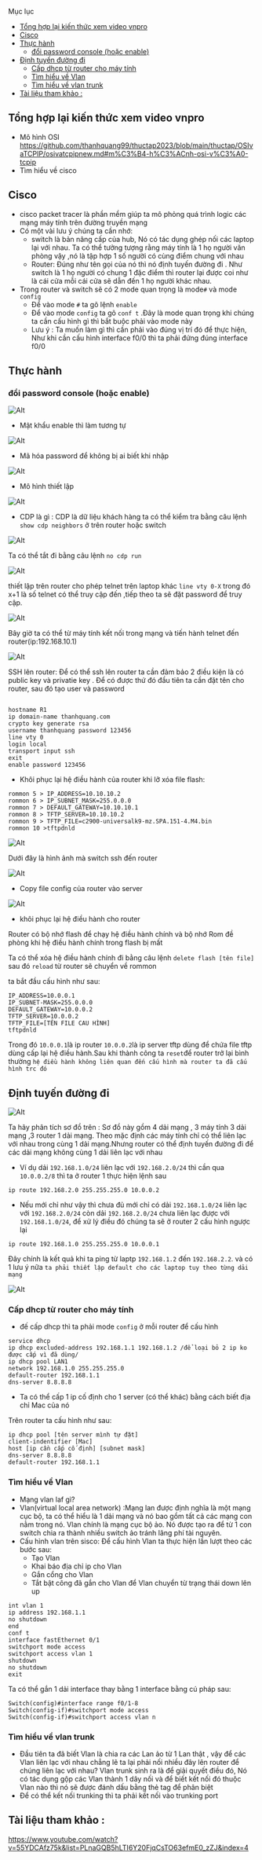 Mục lục
- [Tổng hợp lại kiến thức xem video vnpro](#tổng-hợp-lại-kiến-thức-xem-video-vnpro)
- [Cisco](#cisco)
- [Thực hành](#thực-hành)
  - [đổi password console (hoặc enable)](#đổi-password-console-hoặc-enable)
- [Định tuyến đường đi](#định-tuyến-đường-đi)
  - [Cấp dhcp từ router cho máy tính](#cấp-dhcp-từ-router-cho-máy-tính)
  - [Tìm hiểu về Vlan](#tìm-hiểu-về-vlan)
  - [Tìm hiểu về vlan trunk](#tìm-hiểu-về-vlan-trunk)
- [Tài liệu tham khảo :](#tài-liệu-tham-khảo-)


## Tổng hợp lại kiến thức xem video vnpro
- Mô hình OSI
  https://github.com/thanhquang99/thuctap2023/blob/main/thuctap/OSIvaTCPIP/osivatcpipnew.md#m%C3%B4-h%C3%ACnh-osi-v%C3%A0-tcpip
- Tìm hiểu về cisco
## Cisco
- cisco packet tracer là phần mềm giúp ta mô phỏng quá trình logic các mạng máy tính trên đường truyền mạng
- Có một vài lưu ý chúng ta cần nhớ:
  - switch là bản nâng cấp của hub, Nó có tác dụng ghép nối các laptop lại với nhau. Ta có thể tưởng tượng rằng máy tính là 1 họ người văn phòng vậy ,nó là tập hợp 1 số người có cùng điểm chung với nhau
  - Router: Đúng như tên gọi của nó thì nó định tuyến đường đi . Như switch là 1 họ người có chung 1 đặc điểm thì router lại được coi như là cái cửa mỗi cái cửa sẽ dẫn đến 1 họ người khác nhau. 
- Trong router và switch sẽ có 2 mode quan trọng là mode`#` và mode `config` 
  - Để vào mode `#` ta gõ lệnh `enable`
  - Để vào mode `config` ta gõ `conf t` .Đây là mode quan trọng khi chúng ta cần cấu hình gì thì bắt buộc phải vào mode này
  - Lưu ý : Ta muốn làm gì thì cần phải vào đúng vị trí đó để thực hiện, Như khi cần cấu hình interface f0/0 thì ta phải đứng đúng interface f0/0
 ## Thực hành
 ### đổi password console (hoặc enable)

![Alt](/thuctap/anh/Screenshot_18.png)

- Mật khẩu enable thì làm tương tự

![Alt](/thuctap/anh/Screenshot_19.png)

- Mã hóa password để không bị ai biết khi nhập

![Alt](/thuctap/anh/Screenshot_20.png)

- Mô hình thiết lập

![Alt](/thuctap/anh/Screenshot_21.png)

  - CDP là gì : CDP là dữ liệu khách hàng ta có thể kiểm tra bằng câu lệnh` show cdp neighbors` ở trên router hoặc switch

![Alt](/thuctap/anh/Screenshot_22.png)

Ta có thể tắt đi bằng câu lệnh `no cdp run`

![Alt](/thuctap/anh/Screenshot_23.png)

thiết lập trên router cho phép telnet trên laptop khác `line vty 0-X` trong đó x+1 là số telnet có thể truy cập đến ,tiếp theo ta sẽ đặt password để truy cập.

![Alt](/thuctap/anh/Screenshot_25.png)

Bây giờ ta có thể từ máy tính kết nối trong mạng và tiến hành telnet đến router(ip:192.168.10.1)

![Alt](/thuctap/anh/Screenshot_26.png)

SSH lên router: Để có thể ssh lên router ta cần đảm bảo 2 điều kiện là có public key và privatie key . Để có được thứ đó đầu tiên ta cần đặt tên cho router, sau đó tạo user và password 

```

hostname R1
ip domain-name thanhquang.com
crypto key generate rsa
username thanhquang password 123456
line vty 0
login local
transport input ssh 
exit
enable password 123456

```
- Khôi phục lại hệ điều hành của router khi lỡ xóa file flash:
```
rommon 5 > IP_ADDRESS=10.10.10.2
rommon 6 > IP_SUBNET_MASK=255.0.0.0
rommon 7 > DEFAULT_GATEWAY=10.10.10.1
rommon 8 > TFTP_SERVER=10.10.10.2
rommon 9 > TFTP_FILE=c2900-universalk9-mz.SPA.151-4.M4.bin
rommon 10 >tftpdnld
```
![Alt](/thuctap/anh/Screenshot_27.png)

Dưới đây là hình ảnh mà switch ssh đến router

![Alt](/thuctap/anh/Screenshot_28.png)

- Copy file config của router vào server

![Alt](/thuctap/anh/Screenshot_29.png)

- khôi phục lại hệ điều hành cho router

Router có bộ nhớ flash để chạy hệ điều hành chính và bộ nhớ Rom đề phòng khi hệ điều hành chính trong flash bị mất

Ta có thể xóa hệ điều hành chính đi bằng câu lệnh `delete flash [tên file]`
sau đó `reload` từ router sẽ chuyển về rommon

ta bắt đầu cấu hình như sau:
```
IP_ADDRESS=10.0.0.1
IP_SUBNET-MASK=255.0.0.0
DEFAULT_GATEWAY=10.0.0.2
TFTP_SERVER=10.0.0.2
TFTP_FILE=[TÊN FILE CAU HÌNH]
tftpdnld
```
Trong đó `10.0.0.1`là ip router `10.0.0.2`là ip server tftp dùng để chứa file tftp dùng cấp lại hệ điều hành.Sau khi thành công ta `reset`để router trở lại bình thường
`hệ điều hành không liên quan đến cấu hình mà router ta đã cấu hình trc đó`


## Định tuyến đường đi

![Alt](/thuctap/anh/Screenshot_30.png)

Ta hãy phân tích sơ đồ trên : Sơ đồ này gồm 4 dải mạng , 3 máy tính 3 dải mạng ,3 router 1 dải mạng. Theo mặc định các máy tính chỉ có thể liên lạc với nhau trong cùng 1 dải mạng.Nhưng router có thể định tuyến đường đi để các dải mạng không cùng 1 dải liên lạc với nhau
- Ví dụ dải `192.168.1.0/24` liên lạc với `192.168.2.0/24` thì cần qua `10.0.0.2/8` thì ta ở router 1 thực hiện lệnh sau
```
ip route 192.168.2.0 255.255.255.0 10.0.0.2
```
- Nếu mới chỉ như vậy thì chưa đủ mới chỉ có dải  `192.168.1.0/24` liên lạc với `192.168.2.0/24` còn dải `192.168.2.0/24` chưa liên lạc được với `192.168.1.0/24`, để xử lý điều đó chúng ta sẽ ở router 2 cấu hình ngược lại
```
ip route 192.168.1.0 255.255.255.0 10.0.0.1
```
Đây chính là kết quả khi ta ping từ laptp `192.168.1.2` đến `192.168.2.2`. và có 1 lưu ý nữa `ta phải thiết lập default cho các laptop tuy theo từng dải mạng`

![Alt](/thuctap/anh/Screenshot_31.png)

### Cấp dhcp từ router cho máy tính
-  đế cấp dhcp thì ta phải mode `config` ở mỗi router để cấu hình
```
service dhcp 
ip dhcp excluded-address 192.168.1.1 192.168.1.2 /để loại bỏ 2 ip ko được cấp vì đã dùng/
ip dhcp pool LAN1
network 192.168.1.0 255.255.255.0
default-router 192.168.1.1
dns-server 8.8.8.8
```
- Ta có thể cấp 1 ip cố định cho 1 server (có thể khác) bằng cách biết địa chỉ Mac của nó

Trên router ta cấu hình như sau:
```
ip dhcp pool [tên server mình tự đặt]
client-indentifier [Mac]
host [ip cần cấp cố định] [subnet mask]
dns-server 8.8.8.8
default-router 192.168.1.1
```
### Tìm hiểu về Vlan
- Mạng vlan laf gì? 
- Vlan(virtual local area network) :Mạng lan được định nghĩa là một mạng cục bộ, ta có thể hiểu là 1 dải mạng và nó bao gồm tất cả các mạng con nằm trong nó. Vlan chính là mạng cục bộ ảo. Nó được tạo ra để từ 1 con switch chia ra thành nhiều switch ảo tránh lãng phí tài nguyên.
- Cấu hình vlan trên sisco: Để cấu hình Vlan ta thực hiện lần lượt theo các bước sau:
  - Tạo Vlan
  - Khai báo địa chỉ ip cho Vlan
  - Gắn cổng cho Vlan 
  - Tắt bật công đã gắn cho Vlan để Vlan chuyển từ trạng thái down lên up
```
int vlan 1
ip address 192.168.1.1
no shutdown
end
conf t
interface fastEthernet 0/1
switchport mode access 
switchport access vlan 1
shutdown 
no shutdown 
exit
```
Ta có thể gắn 1 dải interface thay bằng 1 interface bằng cú pháp sau:
```
Switch(config)#interface range f0/1-8
Switch(config-if)#switchport mode access
Switch(config-if)#switchport access vlan n
```
### Tìm hiểu về vlan trunk
- Đầu tiên ta đã biết Vlan là chia ra các Lan ảo từ 1 Lan thật , vậy để các Vlan liên lạc với nhau chẳng lẽ ta lại phải nối nhiều đây lên router để chúng liên lạc với nhau? Vlan trunk sinh ra là để giải quyết điều đó, Nó có tác dụng gộp các Vlan thành 1 dây nối và để biết kết nối đó thuộc Vlan nào thì nó sẽ được đánh dấu bằng thẻ tag để phân biệt
- Để có thể kết nối trunking thì ta phải kết nối vào trunking port
## Tài liệu tham khảo :
https://www.youtube.com/watch?v=55YDCAfz75k&list=PLnaGQB5hLTI6Y20FjqCsTO63efmE0_zZJ&index=4

